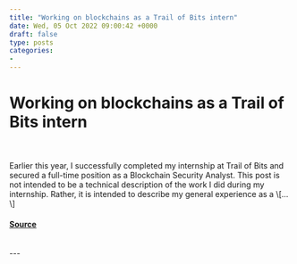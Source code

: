 ```yaml
---
title: "Working on blockchains as a Trail of Bits intern"
date: Wed, 05 Oct 2022 09:00:42 +0000
draft: false
type: posts
categories: 
- 
---
```

# Working on blockchains as a Trail of Bits intern

<br/>

<br/>
Earlier this year, I successfully completed my internship at Trail of Bits and secured a full-time position as a Blockchain Security Analyst. This post is not intended to be a technical description of the work I did during my internship. Rather, it is intended to describe my general experience as a \[…\]

#### [Source](https://blog.trailofbits.com/2022/10/05/trail-of-bits-internship-blockchain-tealer/)

<br/>
---
